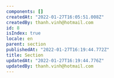 ```yaml
---
components: []
createdAt: "2022-01-27T16:05:51.008Z"
createdBy: thanh.vinh@hotmail.com
id: 8
isIndex: true
locale: en
parent: section
publishedAt: "2022-01-27T16:19:44.772Z"
title: Section
updatedAt: "2022-01-27T16:19:44.776Z"
updatedBy: thanh.vinh@hotmail.com
---
```


